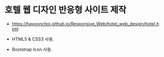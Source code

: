 # 호텔 웹 디자인 반응형 사이트 제작
- https://hayoonchoi.github.io/Responsive_Web/hotel_web_design/hotel.html

- HTML5 & CSS3 사용.
- Bootstrap Icon 사용.
